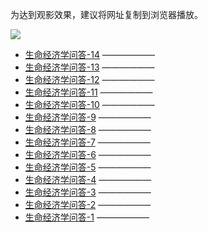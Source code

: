 为达到观影效果，建议将网址复制到浏览器播放。

![](http://spider.ws.126.net/19eb6dcb9d56e7084008dc8491b9022f.gif)

* [生命经济学问答-14](https://www.asuswebstorage.com/navigate/a/#/s/8E3F49BAD06F4EF7BE8524313315E04FY)
——————
* [生命经济学问答-13](https://www.asuswebstorage.com/navigate/a/#/s/6DF9C8FD842A46FF94E0BE8198F71A87Y)
——————
* [生命经济学问答-12](https://www.asuswebstorage.com/navigate/a/#/s/77B9DD37CF5E4A188847824BDDEE8063Y)
——————
* [生命经济学问答-11](https://www.asuswebstorage.com/navigate/a/#/s/4A353F6E96C34572AFF8F983384A1649Y)
——————
* [生命经济学问答-10](https://www.asuswebstorage.com/navigate/a/#/s/FC068E516B2D482FAE4ED5E27191E2B2Y)
——————
* [生命经济学问答-9](https://www.asuswebstorage.com/navigate/a/#/s/0F0161A9975D42529269AB700B4F2664Y)
——————
* [生命经济学问答-8](https://www.asuswebstorage.com/navigate/a/#/s/253C1D68DB9F433DBD36FAD162A99E91Y)
——————
* [生命经济学问答-7](https://www.asuswebstorage.com/navigate/a/#/s/52ED88B1D57247B7B25EE8E0E4F0F037Y)
——————
* [生命经济学问答-6](https://www.asuswebstorage.com/navigate/a/#/s/5729DB7817AE48ED90DC4ED2672ED195Y)
——————
* [生命经济学问答-5](https://www.asuswebstorage.com/navigate/a/#/s/38ACAE1A2D6B413D9CAA61AC06CA33C3Y)
——————
* [生命经济学问答-4](https://www.asuswebstorage.com/navigate/a/#/s/E5B6E86A95024E9DB3711CD257F37D64Y)
——————
* [生命经济学问答-3](https://www.asuswebstorage.com/navigate/a/#/s/5B614F5FA2E1408FA51DFE0F42E67B33Y)
——————
* [生命经济学问答-2](https://www.asuswebstorage.com/navigate/a/#/s/06A1D16108FF4EFB8C68BF0B6B438DC8Y)
——————
* [生命经济学问答-1](https://www.asuswebstorage.com/navigate/a/#/s/E8C66E4E42874243BEF2F18985ACCC1AY)
——————
